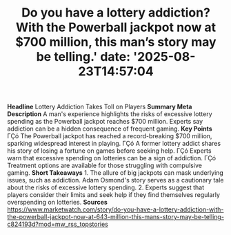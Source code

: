 ﻿---
title: "Do you have a lottery addiction? With the Powerball jackpot now at $700 million, this man’s story may be telling.'
date: '2025-08-23T14:57:04"
category: "Markets"
summary: ""
slug: "do you have a lottery addiction with the powerball jackpot n"
source_urls:
  - "https://www.marketwatch.com/story/do-you-have-a-lottery-addiction-with-the-powerball-jackpot-now-at-643-million-this-mans-story-may-be-telling-c824193d?mod=mw_rss_topstories"
seo:
  title: "Do you have a lottery addiction? With the Powerball jackpot now at $700 million, this man’s story may be telling. | Hash n Hedge'
  description: '"
  keywords: ["news", "markets", "brief"]
---
**Headline** Lottery Addiction Takes Toll on Players  **Summary Meta Description** A man's experience highlights the risks of excessive lottery spending as the Powerball jackpot reaches $700 million. Experts say addiction can be a hidden consequence of frequent gaming.  **Key Points**  ΓÇó The Powerball jackpot has reached a record-breaking $700 million, sparking widespread interest in playing. ΓÇó A former lottery addict shares his story of losing a fortune on games before seeking help. ΓÇó Experts warn that excessive spending on lotteries can be a sign of addiction. ΓÇó Treatment options are available for those struggling with compulsive gaming.  **Short Takeaways**  1. The allure of big jackpots can mask underlying issues, such as addiction. Adam Osmond's story serves as a cautionary tale about the risks of excessive lottery spending. 2. Experts suggest that players consider their limits and seek help if they find themselves regularly overspending on lotteries.  **Sources** https://www.marketwatch.com/story/do-you-have-a-lottery-addiction-with-the-powerball-jackpot-now-at-643-million-this-mans-story-may-be-telling-c824193d?mod=mw_rss_topstories 
